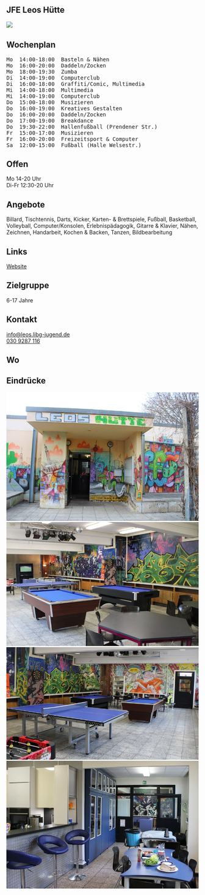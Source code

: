 ## JFE Leos Hütte
<img id="topmedia" src="images/Leos_Huette/Logo Leos Hütte.jpg" />

## Wochenplan
<pre id="weeklyschedule">
Mo  14:00-18:00  Basteln & Nähen
Mo  16:00-20:00  Daddeln/Zocken
Mo  18:00-19:30  Zumba
Di  14:00-19:00  Computerclub
Di  16:00-18:00  Graffiti/Comic, Multimedia
Mi  14:00-18:00  Multimedia
Mi  14:00-19:00  Computerclub
Do  15:00-18:00  Musizieren 
Do  16:00-19:00  Kreatives Gestalten
Do  16:00-20:00  Daddeln/Zocken
Do  17:00-19:00  Breakdance
Do  19:30-22:00  Hallenfußball (Prendener Str.)
Fr  15:00-17:00  Musizieren
Fr  16:00-20:00  Freizeitsport & Computer
Sa  12:00-15:00  Fußball (Halle Welsestr.)
</pre>

## Offen
Mo 14-20 Uhr<br>
Di-Fr 12:30-20 Uhr

## Angebote
<p id="activities">
Billard, Tischtennis, Darts, Kicker, Karten- & Brettspiele, Fußball, Basketball, Volleyball, Computer/Konsolen, Erlebnispädagogik, Gitarre & Klavier, Nähen, Zeichnen, Handarbeit, Kochen & Backen, Tanzen, Bildbearbeitung                     
</p>

## Links
<a target="_blank" href="http://leos-huette.de/">Website</a>

## Zielgruppe
6-17 Jahre

## Kontakt
[info@leos.libg-jugend.de](mailto:info@leos.libg-jugend.de)<br>
<a href="tel:+49309287116">030 9287 116</a>
 

## Wo
<div id="gmap"></div>
<script>window.onload = showMap('Grevesmühlener Str. 43, 13059 Berlin', 0, 'gmap_mini')</script>

## Eindrücke
<div class="mediacontainer">
 <img src="images/Leos_Huette/2.JPG" />
 <img src="images/Leos_Huette/3.JPG" />
 <img src="images/Leos_Huette/5.JPG" />
 <img src="images/Leos_Huette/6.JPG" />
</div>
